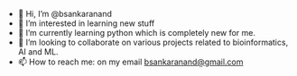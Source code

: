 - 👋 Hi, I’m @bsankaranand
- 👀 I’m interested in learning new stuff
- 🌱 I’m currently learning python which is completely new for me.
- 💞️ I’m looking to collaborate on various projects related to bioinformatics, AI and ML.
- 📫 How to reach me: on my email bsankaranand@gmail.com

<!---
bsankaranand/bsankaranand is a ✨ special ✨ repository because its `README.md` (this file) appears on your GitHub profile.
You can click the Preview link to take a look at your changes.
--->
